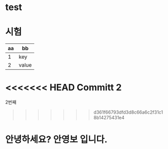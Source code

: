 # test
# 시험

aa | bb
---|---
1  | key
2  | value

<<<<<<< HEAD
Committ 2
=======
2번째
>>>>>>> d361f66793dfd3d8c66a6c2f31c18b14275431e4

# 안녕하세요? 안영보 입니다.  
